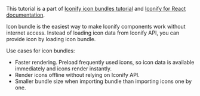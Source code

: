 This tutorial is a part of [Iconify icon bundles tutorial](./index.md) and [Iconify for React documentation](/docs/icon-components/react/index.md).

Icon bundle is the easiest way to make Iconify components work without internet access. Instead of loading icon data from Iconify API, you can provide icon by loading icon bundle.

Use cases for icon bundles:

- Faster rendering. Preload frequently used icons, so icon data is available immediately and icons render instantly.
- Render icons offline without relying on Iconify API.
- Smaller bundle size when importing bundle than importing icons one by one.

